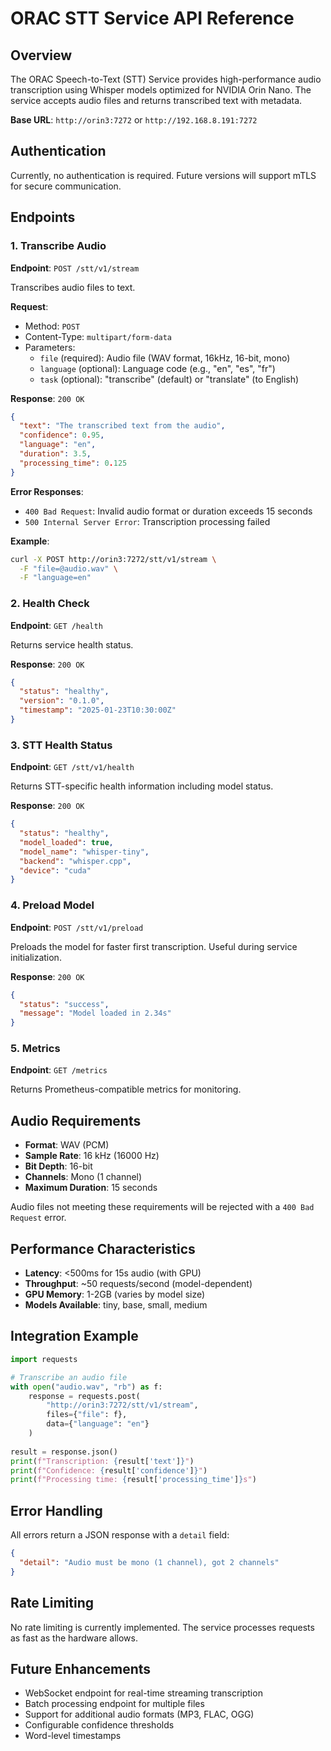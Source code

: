 # ORAC STT Service API Reference

## Overview

The ORAC Speech-to-Text (STT) Service provides high-performance audio transcription using Whisper models optimized for NVIDIA Orin Nano. The service accepts audio files and returns transcribed text with metadata.

**Base URL**: `http://orin3:7272` or `http://192.168.8.191:7272`

## Authentication

Currently, no authentication is required. Future versions will support mTLS for secure communication.

## Endpoints

### 1. Transcribe Audio

**Endpoint**: `POST /stt/v1/stream`

Transcribes audio files to text.

**Request**:
- Method: `POST`
- Content-Type: `multipart/form-data`
- Parameters:
  - `file` (required): Audio file (WAV format, 16kHz, 16-bit, mono)
  - `language` (optional): Language code (e.g., "en", "es", "fr")
  - `task` (optional): "transcribe" (default) or "translate" (to English)

**Response**: `200 OK`
```json
{
  "text": "The transcribed text from the audio",
  "confidence": 0.95,
  "language": "en",
  "duration": 3.5,
  "processing_time": 0.125
}
```

**Error Responses**:
- `400 Bad Request`: Invalid audio format or duration exceeds 15 seconds
- `500 Internal Server Error`: Transcription processing failed

**Example**:
```bash
curl -X POST http://orin3:7272/stt/v1/stream \
  -F "file=@audio.wav" \
  -F "language=en"
```

### 2. Health Check

**Endpoint**: `GET /health`

Returns service health status.

**Response**: `200 OK`
```json
{
  "status": "healthy",
  "version": "0.1.0",
  "timestamp": "2025-01-23T10:30:00Z"
}
```

### 3. STT Health Status

**Endpoint**: `GET /stt/v1/health`

Returns STT-specific health information including model status.

**Response**: `200 OK`
```json
{
  "status": "healthy",
  "model_loaded": true,
  "model_name": "whisper-tiny",
  "backend": "whisper.cpp",
  "device": "cuda"
}
```

### 4. Preload Model

**Endpoint**: `POST /stt/v1/preload`

Preloads the model for faster first transcription. Useful during service initialization.

**Response**: `200 OK`
```json
{
  "status": "success",
  "message": "Model loaded in 2.34s"
}
```

### 5. Metrics

**Endpoint**: `GET /metrics`

Returns Prometheus-compatible metrics for monitoring.

## Audio Requirements

- **Format**: WAV (PCM)
- **Sample Rate**: 16 kHz (16000 Hz)
- **Bit Depth**: 16-bit
- **Channels**: Mono (1 channel)
- **Maximum Duration**: 15 seconds

Audio files not meeting these requirements will be rejected with a `400 Bad Request` error.

## Performance Characteristics

- **Latency**: <500ms for 15s audio (with GPU)
- **Throughput**: ~50 requests/second (model-dependent)
- **GPU Memory**: 1-2GB (varies by model size)
- **Models Available**: tiny, base, small, medium

## Integration Example

```python
import requests

# Transcribe an audio file
with open("audio.wav", "rb") as f:
    response = requests.post(
        "http://orin3:7272/stt/v1/stream",
        files={"file": f},
        data={"language": "en"}
    )
    
result = response.json()
print(f"Transcription: {result['text']}")
print(f"Confidence: {result['confidence']}")
print(f"Processing time: {result['processing_time']}s")
```

## Error Handling

All errors return a JSON response with a `detail` field:

```json
{
  "detail": "Audio must be mono (1 channel), got 2 channels"
}
```

## Rate Limiting

No rate limiting is currently implemented. The service processes requests as fast as the hardware allows.

## Future Enhancements

- WebSocket endpoint for real-time streaming transcription
- Batch processing endpoint for multiple files
- Support for additional audio formats (MP3, FLAC, OGG)
- Configurable confidence thresholds
- Word-level timestamps